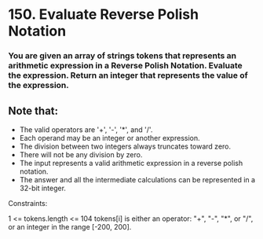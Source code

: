 # 150. Evaluate Reverse Polish Notation
### You are given an array of strings tokens that represents an arithmetic expression in a Reverse Polish Notation. Evaluate the expression. Return an integer that represents the value of the expression.

## Note that:

* The valid operators are '+', '-', '*', and '/'.
* Each operand may be an integer or another expression.
* The division between two integers always truncates toward zero.
* There will not be any division by zero.
* The input represents a valid arithmetic expression in a reverse polish notation.
* The answer and all the intermediate calculations can be represented in a 32-bit integer.
 


Constraints:

1 <= tokens.length <= 104
tokens[i] is either an operator: "+", "-", "*", or "/", or an integer in the range [-200, 200].
